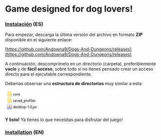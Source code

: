 
# Game designed for dog lovers!

### <ins>Instalación</ins> (ES)

Para empezar, descarga la última versión del archivo en formato **ZIP** disponible en el siguiente enlace:

[https://github.com/Andowna9/Dogs-And-Dungeons/releases](https://github.com/Andowna9/Dogs-And-Dungeons/releases)

A continuación, descomprímelo en un directorio (carpeta), preferiblemente **vacío** y de **fácil acceso**, sobre todo si no tienes pensado crear un acceso directo para el ejecutable correspondiente.

Deberías observar una **estructura de directorios** muy similar a esta:

![dirCapture](https://github.com/Andowna9/Dogs-And-Dungeons/blob/master/docs/images/dirCapture.png)


**Y listo!** Ya tienes lo que necesitas para disfrutar del juego!


### <ins>Installation</ins> (EN)
